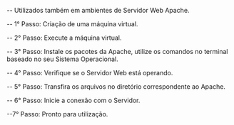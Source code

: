 -- Utilizados também em ambientes de Servidor Web Apache.

-- 1° Passo: Criação de uma máquina virtual.

-- 2° Passo: Execute a máquina virtual.

-- 3° Passo: Instale os pacotes da Apache, utilize os comandos no terminal baseado no seu Sistema Operacional.

-- 4° Passo: Verifique se o Servidor Web está operando.

-- 5° Passo: Transfira os arquivos no diretório correspondente ao Apache.

-- 6° Passo: Inicie a conexão com o Servidor.

--7° Passo: Pronto para utilização.
